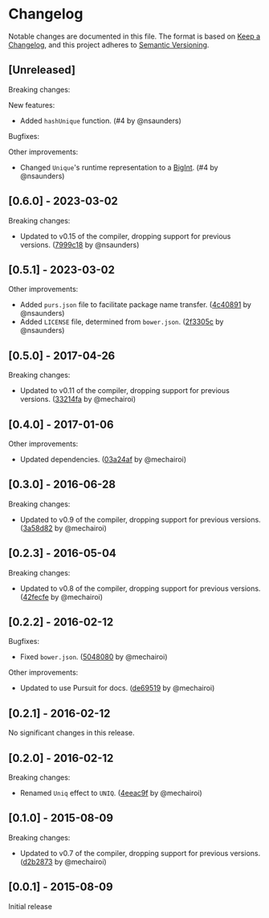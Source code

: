 # Changelog

Notable changes are documented in this file. The format is based on [Keep a Changelog](https://keepachangelog.com/en/1.0.0/), and this project adheres to [Semantic Versioning](https://semver.org/spec/v2.0.0.html).

## [Unreleased]

Breaking changes:

New features:
- Added `hashUnique` function. (#4 by @nsaunders)

Bugfixes:

Other improvements:
- Changed `Unique`'s runtime representation to a [BigInt](https://developer.mozilla.org/en-US/docs/Web/JavaScript/Reference/Global_Objects/BigInt). (#4 by @nsaunders)

## [0.6.0] - 2023-03-02

Breaking changes:
- Updated to v0.15 of the compiler, dropping support for previous versions. ([7999c18](https://github.com/nsaunders/purescript-unique/commit/7999c1815adeb9011124c7d54902b55f18c8f295) by @nsaunders)

## [0.5.1] - 2023-03-02

Other improvements:
- Added `purs.json` file to facilitate package name transfer. ([4c40891](https://github.com/nsaunders/purescript-unique/commit/4c40891f563c3e5f212fe3b0cef4c0c28dd917b8) by @nsaunders)
- Added `LICENSE` file, determined from `bower.json`. ([2f3305c](https://github.com/nsaunders/purescript-unique/commit/2f3305cb511e6c270c25d53e6ebaaf3c193646ae) by @nsaunders)

## [0.5.0] - 2017-04-26

Breaking changes:
- Updated to v0.11 of the compiler, dropping support for previous versions. ([33214fa](https://github.com/nsaunders/purescript-unique/commit/33214faf821843aad95a019ad0a4a28d2b305189) by @mechairoi)

## [0.4.0] - 2017-01-06

Other improvements:
- Updated dependencies. ([03a24af](https://github.com/nsaunders/purescript-unique/commit/03a24af23dd9a64e08ff8a9f8d119437d2d9cf44) by @mechairoi)

## [0.3.0] - 2016-06-28

Breaking changes:
- Updated to v0.9 of the compiler, dropping support for previous versions. ([3a58d82](https://github.com/nsaunders/purescript-unique/commit/3a58d82f1d9b5942cc29f3a31979a10978797204) by @mechairoi)

## [0.2.3] - 2016-05-04

Breaking changes:
- Updated to v0.8 of the compiler, dropping support for previous versions. ([42fecfe](https://github.com/nsaunders/purescript-unique/commit/42fecfef16b3f54e7bf52ba8e882202f5f73fe6b) by @mechairoi)

## [0.2.2] - 2016-02-12

Bugfixes:
- Fixed `bower.json`. ([5048080](https://github.com/nsaunders/purescript-unique/commit/5048080a43a552e5a4786aff4bd4ae93816ade0f) by @mechairoi)

Other improvements:
- Updated to use Pursuit for docs. ([de69519](https://github.com/nsaunders/purescript-unique/commit/de695190c6bf43d827f0e63c0c99a6e080b262cc) by @mechairoi)

## [0.2.1] - 2016-02-12

No significant changes in this release.

## [0.2.0] - 2016-02-12

Breaking changes:
- Renamed `Uniq` effect to `UNIQ`. ([4eeac9f](https://github.com/nsaunders/purescript-unique/commit/4eeac9f11f79b85bf8086d869ffa8fa56d9a9ec0) by @mechairoi)

## [0.1.0] - 2015-08-09

Breaking changes:
- Updated to v0.7 of the compiler, dropping support for previous versions. ([d2b2873](https://github.com/nsaunders/purescript-unique/commit/d2b2873559a8c1bfe7dd3194a1614a77eac1a01e) by @mechairoi)

## [0.0.1] - 2015-08-09

Initial release
